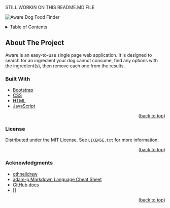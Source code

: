 STILL WORKIN ON THIS README.MD FILE

<!-- PROJECT LOGO -->

![](https://assets/img/home.jpg "Aware Dog Food Finder")

<!-- TABLE OF CONTENTS -->
<details>
  <summary>Table of Contents</summary>
  <ol>
    <li>
      <a href="#about-the-project">About The Project</a>
      <ul>
        <li><a href="#built-with">Built With</a></li>
      </ul>
    </li>
    <li><a href="#acknowledgments">Acknowledgments</a></li>
  </ol>
</details>

<!-- ABOUT THE PROJECT -->

## About The Project

<!--this is just a quick snippet, but we can fine tune it later.-->

Aware is an easy-to-use single page web application. It is designed to search for an ingredient your dog cannot consume, find any options with the ingredient(s), then remove each one from the results.

### Built With

- [Bootstrap](https://bootstrapmade.com/regna-bootstrap-onepage-template)
- [CSS](https://github.com/Michael-Grisso/aware-dog-food/tree/main/assets/css)
- [HTML](https://github.com/Michael-Grisso/aware-dog-food/blob/main/index.html)
- [JavaScript](https://github.com/Michael-Grisso/aware-dog-food/tree/main/assets/js)

<p align="right">(<a href="#readme-top">back to top</a>)</p>

<!-- LICENSE -->

### License

Distributed under the MIT License. See `LICENSE.txt` for more information.

<p align="right">(<a href="#readme-top">back to top</a>)</p>

<!-- ACKNOWLEDGMENTS -->

### Acknowledgments

- [othneildrew](https://github.com/othneildrew/Best-README-Template)
- [adam-p Markdown Language Cheat Sheet](https://github.com/adam-p/markdown-here/wiki/Markdown-Cheatsheet)
- [GitHub docs](https://docs.github.com/en)
- []

<p align="right">(<a href="#readme-top">back to top</a>)</p>
